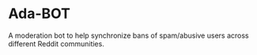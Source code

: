 # Ada-BOT
A moderation bot to help synchronize bans of spam/abusive users across different Reddit communities.
